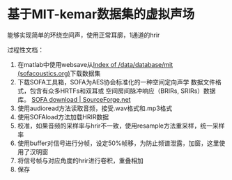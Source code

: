 # 基于MIT-kemar数据集的虚拟声场
能够实现简单的环绕空间声，使用正常耳廓，1通道的hrir

过程性文档：
1. 在matlab中使用websave从[Index of /data/database/mit (sofacoustics.org)](https://sofacoustics.org/data/database/mit/)下载数据集
2. 下载SOFA工具箱，SOFA为AES协会标准化的一种空间定向声学 数据文件格式，包含有众多HRTFs和双耳或 空间房间脉冲响应（BRIRs, SRIRs）数据库。
	[SOFA download | SourceForge.net](https://sourceforge.net/projects/sofacoustics/)
3. 使用audioread方法读取音频，接受.wav格式和.mp3格式
4. 使用SOFAload方法加载HRIR数据
5. 校准，如果音频的采样率与hrir不一致，使用resample方法重采样，统一采样率
6. 使用buffer对信号进行分帧，设定50%帧移，为防止频谱泄露，加窗，这里使用了汉明窗
7. 将信号帧与对应角度的hrir进行卷积，重叠相加
8. 保存
